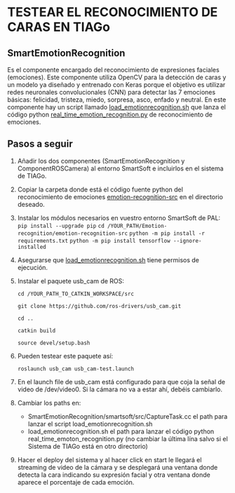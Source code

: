 # TESTEAR EL RECONOCIMIENTO DE CARAS EN TIAGo
## SmartEmotionRecognition
Es el componente encargado del reconocimiento de expresiones faciales (emociones). Este componente utiliza OpenCV para la detección de caras y un modelo ya diseñado y entrenado con Keras porque el objetivo es utilizar redes neuronales convolucionales (CNN) para detectar las 7 emociones básicas: felicidad, tristeza, miedo, sorpresa, asco, enfado y neutral.
En este componente hay un script llamado [load_emotionrecognition.sh](Emotion-recognition/SmartEmotionRecognition/smartsoft/src/load_emotionrecognition.sh) que lanza el código python [real_time_emotion_recognition.py](Emotion-recognition/emotion-recognition-src/real_time_emotion_recognition.py) de reconocimiento de emociones.

## Pasos a seguir
1. Añadir los dos componentes (SmartEmotionRecognition y ComponentROSCamera) al entorno SmartSoft e incluirlos en el sistema de TIAGo.

2. Copiar la carpeta donde está el código fuente python del reconocimiento de emociones [emotion-recognition-src](Emotion-recognition/emotion-recognition-src) en el directorio deseado.

3. Instalar los módulos necesarios en vuestro entorno SmartSoft de PAL:
    `pip install --upgrade pip`
    `cd /YOUR_PATH/Emotion-recognition/emotion-recognition-src`
    `python -m pip install -r requirements.txt`
    `python -m pip install tensorflow --ignore-installed`

4. Asegurarse que [load_emotionrecognition.sh](Emotion-recognition/SmartEmotionRecognition/smartsoft/src/load_emotionrecognition.sh) tiene permisos de ejecución.

5. Instalar el paquete usb_cam de ROS:

    `cd /YOUR_PATH_TO_CATKIN_WORKSPACE/src`
    
    `git clone https://github.com/ros-drivers/usb_cam.git`
    
    `cd ..`
    
    `catkin build`
    
    `source devel/setup.bash`
    
6. Pueden testear este paquete así:

    `roslaunch usb_cam usb_cam-test.launch`

7. En el launch file de usb_cam está configurado para que coja la señal de video de /dev/video0. Si la cámara no va a estar ahí, debéis cambiarlo.

8. Cambiar los paths en:
	- SmartEmotionRecognition/smartsoft/src/CaptureTask.cc el path para lanzar el script load_emotionrecognition.sh
	- load_emotionrecognition.sh el path para lanzar el código python real_time_emoton_recognition.py (no cambiar la última lína salvo si el Sistema de TIAGo está en otro directorio) 
    
9. Hacer el deploy del sistema y al hacer click en start le llegará el streaming de video de la cámara y se desplegará una ventana donde detecta la cara indicando su expresión facial y otra ventana donde aparece el porcentaje de cada emoción.
